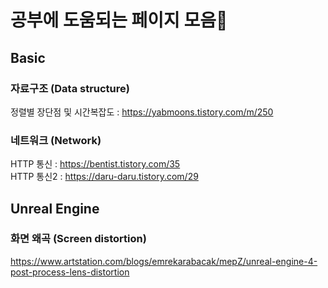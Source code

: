 # 공부에 도움되는 페이지 모음📙

## Basic  

### 자료구조 (Data structure)  
정렬별 장단점 및 시간복잡도 : https://yabmoons.tistory.com/m/250

### 네트워크 (Network)  
HTTP 통신 : https://bentist.tistory.com/35  
HTTP 통신2 : https://daru-daru.tistory.com/29  


## Unreal Engine

### 화면 왜곡 (Screen distortion)
https://www.artstation.com/blogs/emrekarabacak/mepZ/unreal-engine-4-post-process-lens-distortion

